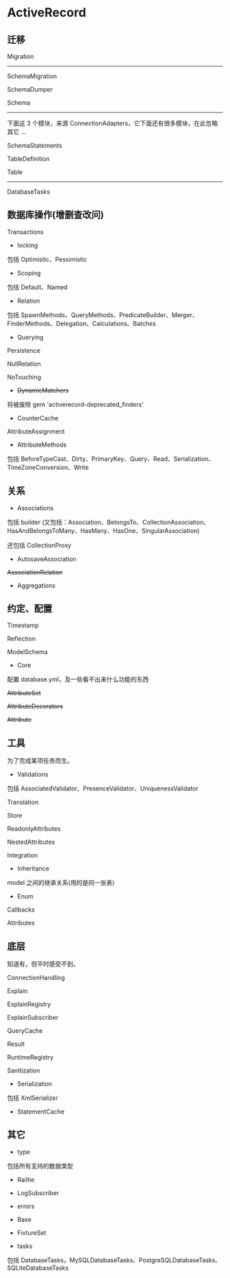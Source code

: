 # ActiveRecord

## 迁移

Migration

---

SchemaMigration

SchemaDumper

Schema

---

下面这 3 个模块，来源 ConnectionAdapters，它下面还有很多模块，在此忽略其它 ...

SchemaStatements

TableDefinition

Table

---

DatabaseTasks

## 数据库操作(增删查改问)

Transactions

- locking

包括 Optimistic、Pessimistic

- Scoping

包括 Default、Named

- Relation

包括 SpawnMethods、QueryMethods、PredicateBuilder、Merger、FinderMethods、Delegation、Calculations、Batches

- Querying

Persistence

NullRelation

NoTouching

- ~~DynamicMatchers~~

将被废除 gem 'activerecord-deprecated_finders'

- CounterCache

AttributeAssignment

- AttributeMethods

包括 BeforeTypeCast、Dirty、PrimaryKey、Query、Read、Serialization、TimeZoneConversion、Write

## 关系

- Associations

包括 builder (又包括：Association、BelongsTo、CollectionAssociation、HasAndBelongsToMany、HasMany、HasOne、SingularAssociation)

还包括 CollectionProxy

- AutosaveAssociation

~~AssociationRelation~~

- Aggregations

## 约定、配置

Timestamp

Reflection

ModelSchema

- Core

配置 database.yml，及一些看不出来什么功能的东西



~~AttributeSet~~



~~AttributeDecorators~~

~~Attribute~~

## 工具

为了完成某项任务而生。

- Validations

包括 AssociatedValidator、PresenceValidator、UniquenessValidator

Translation

Store







ReadonlyAttributes



NestedAttributes

Integration

- Inheritance

model 之间的继承关系(用的是同一张表)







- Enum

Callbacks

Attributes

## 底层

知道有，但平时感受不到。

ConnectionHandling

Explain

ExplainRegistry

ExplainSubscriber

QueryCache

Result

RuntimeRegistry

Sanitization

- Serialization

包括 XmlSerializer

- StatementCache




## 其它

- type

包括所有支持的数据类型

- Railtie

- LogSubscriber

- errors

- Base

- FixtureSet

- tasks

包括 DatabaseTasks，MySQLDatabaseTasks、PostgreSQLDatabaseTasks、SQLiteDatabaseTasks


